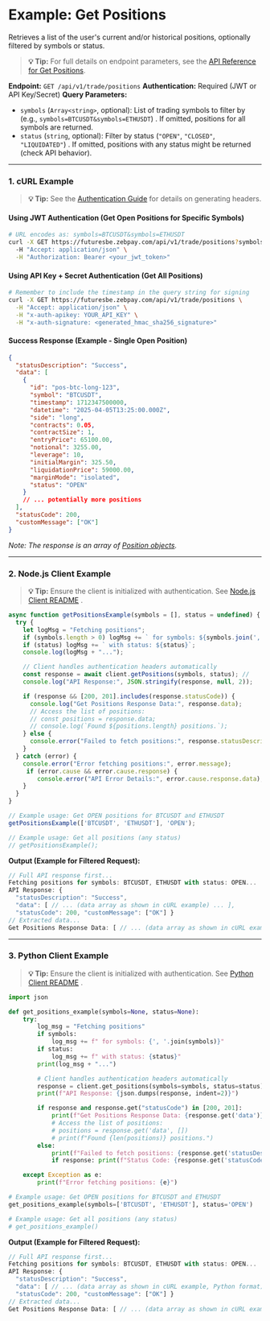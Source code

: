 # Example: Get Positions

Retrieves a list of the user's current and/or historical positions, optionally filtered by symbols or status.

> **💡 Tip:** For full details on endpoint parameters, see the [API Reference for Get Positions](../../api-reference/private-endpoints/trade.md#get-positions).

**Endpoint:** `GET /api/v1/trade/positions`
**Authentication:** Required (JWT or API Key/Secret)
**Query Parameters:**

* `symbols` (`Array<string>`, optional): List of trading symbols to filter by (e.g., `symbols=BTCUSDT&symbols=ETHUSDT`) . If omitted, positions for all symbols are returned.
* `status` (`string`, optional): Filter by status (`"OPEN"`, `"CLOSED"`, `"LIQUIDATED"`) . If omitted, positions with any status might be returned (check API behavior).

-----

### 1. cURL Example

> **💡 Tip:** See the [Authentication Guide](../../api-reference/authentication.md) for details on generating headers.

#### Using JWT Authentication (Get Open Positions for Specific Symbols)

```bash
# URL encodes as: symbols=BTCUSDT&symbols=ETHUSDT
curl -X GET https://futuresbe.zebpay.com/api/v1/trade/positions?symbols=BTCUSDT&symbols=ETHUSDT&status=OPEN \
  -H "Accept: application/json" \
  -H "Authorization: Bearer <your_jwt_token>"
````

#### Using API Key + Secret Authentication (Get All Positions)

```bash
# Remember to include the timestamp in the query string for signing
curl -X GET https://futuresbe.zebpay.com/api/v1/trade/positions \
  -H "Accept: application/json" \
  -H "x-auth-apikey: YOUR_API_KEY" \
  -H "x-auth-signature: <generated_hmac_sha256_signature>"
```

#### Success Response (Example - Single Open Position)

```json
{
  "statusDescription": "Success",
  "data": [
    {
      "id": "pos-btc-long-123",
      "symbol": "BTCUSDT",
      "timestamp": 1712347500000,
      "datetime": "2025-04-05T13:25:00.000Z",
      "side": "long",
      "contracts": 0.05,
      "contractSize": 1,
      "entryPrice": 65100.00,
      "notional": 3255.00,
      "leverage": 10,
      "initialMargin": 325.50,
      "liquidationPrice": 59000.00,
      "marginMode": "isolated",
      "status": "OPEN"
    }
    // ... potentially more positions
  ],
  "statusCode": 200,
  "customMessage": ["OK"]
}
```

*Note: The response is an array of [Position objects](../../api-reference/data-models.md#position).*

-----

### 2\. Node.js Client Example

> **💡 Tip:** Ensure the client is initialized with authentication. See [Node.js Client README](../../clients/rest-http/node/README.md) .

```javascript
async function getPositionsExample(symbols = [], status = undefined) {
  try {
    let logMsg = "Fetching positions";
    if (symbols.length > 0) logMsg += ` for symbols: ${symbols.join(', ')}`;
    if (status) logMsg += ` with status: ${status}`;
    console.log(logMsg + "...");

    // Client handles authentication headers automatically
    const response = await client.getPositions(symbols, status); //
    console.log("API Response:", JSON.stringify(response, null, 2));

    if (response && [200, 201].includes(response.statusCode)) {
      console.log("Get Positions Response Data:", response.data);
      // Access the list of positions:
      // const positions = response.data;
      // console.log(`Found ${positions.length} positions.`);
    } else {
      console.error("Failed to fetch positions:", response.statusDescription);
    }
  } catch (error) {
    console.error("Error fetching positions:", error.message);
     if (error.cause && error.cause.response) {
        console.error("API Error Details:", error.cause.response.data);
    }
  }
}

// Example usage: Get OPEN positions for BTCUSDT and ETHUSDT
getPositionsExample(['BTCUSDT', 'ETHUSDT'], 'OPEN');

// Example usage: Get all positions (any status)
// getPositionsExample();
```

**Output (Example for Filtered Request):**

```js
// Full API response first...
Fetching positions for symbols: BTCUSDT, ETHUSDT with status: OPEN...
API Response: {
  "statusDescription": "Success",
  "data": [ // ... (data array as shown in cURL example) ... ],
  "statusCode": 200, "customMessage": ["OK"] }
// Extracted data...
Get Positions Response Data: [ // ... (data array as shown in cURL example) ... ]
```

-----

### 3\. Python Client Example

> **💡 Tip:** Ensure the client is initialized with authentication. See [Python Client README](../../clients/rest-http/python/README.md) .

```python
import json

def get_positions_example(symbols=None, status=None):
    try:
        log_msg = "Fetching positions"
        if symbols:
            log_msg += f" for symbols: {', '.join(symbols)}"
        if status:
            log_msg += f" with status: {status}"
        print(log_msg + "...")

        # Client handles authentication headers automatically
        response = client.get_positions(symbols=symbols, status=status) #
        print(f"API Response: {json.dumps(response, indent=2)}")

        if response and response.get("statusCode") in [200, 201]:
            print(f"Get Positions Response Data: {response.get('data')}")
            # Access the list of positions:
            # positions = response.get('data', [])
            # print(f"Found {len(positions)} positions.")
        else:
            print(f"Failed to fetch positions: {response.get('statusDescription')}")
            if response: print(f"Status Code: {response.get('statusCode')}")

    except Exception as e:
        print(f"Error fetching positions: {e}")

# Example usage: Get OPEN positions for BTCUSDT and ETHUSDT
get_positions_example(symbols=['BTCUSDT', 'ETHUSDT'], status='OPEN')

# Example usage: Get all positions (any status)
# get_positions_example()
```

**Output (Example for Filtered Request):**

```js
// Full API response first...
Fetching positions for symbols: BTCUSDT, ETHUSDT with status: OPEN...
API Response: {
  "statusDescription": "Success",
  "data": [ // ... (data array as shown in cURL example, Python format) ... ],
  "statusCode": 200, "customMessage": ["OK"] }
// Extracted data...
Get Positions Response Data: [ // ... (data array as shown in cURL example, Python format) ... ]
```

